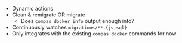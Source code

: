 - Dynamic actions
- Clean & remigrate OR migrate
  - Does `compas docker info` output enough info?
- Continuously watches `migrations/**.{js,sql}`
- Only integrates with the existing `compas docker` commands for now

